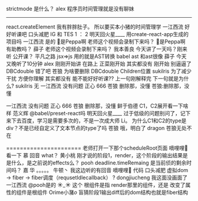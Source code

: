 strictmode 是什么？
alex
程序员时间管理就是没有聊妹
***
react.createElement
我有胖胖肚子。
所以要买本小猪的时间管理学
一江西流
 好好听课吧
口头减肥
IG 和 TES  1 ： 2
明天回火星____
用create-react-app生成的项目吗
一江西流
是的
🌰是Peppa啊
老师这个视频会录制下来吗？
🌰是Peppa啊
有助教吗？
薛子
老师这个视频会录制下来吗？
我本善良
今天讲了一天吗？刚来听 公开课？
平凡之路
jsx=>js 用的就是AST转换 babel ast
和ast很像
薛子
今天 又晚听了10分钟
alex
刚刚开始讲
在路上
正菜刚开始
其实都没有
刚开始 别逼逼了
DBCdouble
错了吧
苍狼
为啥要删除
DBCdouble
Children位置
sukilris
为了减少干扰  方便你理解
其实都没有
能不能好好听课??  上一句刚解释完 下一句就是为什么?
sukilris
无
一江西流
没有问题
正心
666
苍狼
删除那，没懂
苍狼:删除那，没懂



一江西流
没有问题
正心
666
苍狼
删除那，没懂
鲜于伯德
C1，C2展开看一下啥样
范义辉
@babel/preset-react吗
明天回火星____
过于低级的问题别问了，记下来下去百度，学习是需要多次的，不是一次成大师
Li。
为什么C1和C2的type是div？不是已经自定义了文本节点的type了吗
苍狼
哦，明白了
dragon
苍狼无处不在

======================
老师打开一下那个scheduleRoot页面
嘀哩哩🍒
看一下
慕
回音 what？
黄小桃
刚才说的阶段1，render，这个阶段的输出结果是是什么，是之前说的effects么？
pooh
deadline.timeRemaing 是当前侦的剩余时间吗？
嘉 华
。。。。。
牛顿丶
我这边听的有回音
嘀哩哩🍒
代码
口头减肥
虚拟dom  ->  fiber -> fiber调度（requsetIdlecallback） ?
dongjiucheng
我这面没画面了
一江西流
@pooh是的
☀_☀
这个 根组件是指 render那里的组件，还是 改变了属性的组件是根组件
Orime小潴*o*
盲猜阶段1输出diff后的dom结构也就是fiber结构